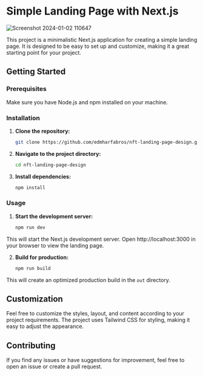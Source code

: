 # Simple Landing Page with Next.js

![Screenshot 2024-01-02 110647](https://github.com/edmharfabros/nft-landing-page-design/assets/16677565/39275790-f7f4-479a-bd19-8cb59621f97e)

This project is a minimalistic Next.js application for creating a simple landing page. It is designed to be easy to set up and customize, making it a great starting point for your project.

## Getting Started

### Prerequisites

Make sure you have Node.js and npm installed on your machine.

### Installation

1. **Clone the repository:**

   ```bash
   git clone https://github.com/edmharfabros/nft-landing-page-design.git
   ```
2. **Navigate to the project directory:**

   ```bash
   cd nft-landing-page-design
   ```
3. **Install dependencies:**

   ```bash
   npm install
   ```
### Usage
1. **Start the development server:**

   ```bash
   npm run dev
   ```
This will start the Next.js development server. Open http://localhost:3000 in your browser to view the landing page.

2. **Build for production:**

   ```bash
   npm run build
   ```
This will create an optimized production build in the `out` directory.
## Customization
Feel free to customize the styles, layout, and content according to your project requirements. The project uses Tailwind CSS for styling, making it easy to adjust the appearance.
## Contributing
If you find any issues or have suggestions for improvement, feel free to open an issue or create a pull request.
